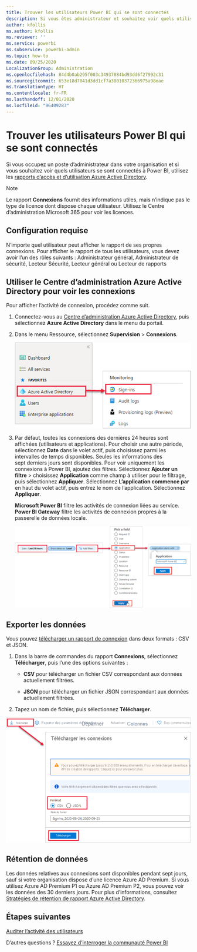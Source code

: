```yaml
---
title: Trouver les utilisateurs Power BI qui se sont connectés
description: Si vous êtes administrateur et souhaitez voir quels utilisateurs se sont connectés à Power BI, vous pouvez utiliser les rapports d’accès et d’utilisation Azure Active Directory.
author: kfollis
ms.author: kfollis
ms.reviewer: ''
ms.service: powerbi
ms.subservice: powerbi-admin
ms.topic: how-to
ms.date: 09/25/2020
LocalizationGroup: Administration
ms.openlocfilehash: 84d4b0ab295f003c34937084bd93dd6f27992c31
ms.sourcegitcommit: 653e18d7041d3dd1cf7a38010372366975a98eae
ms.translationtype: HT
ms.contentlocale: fr-FR
ms.lasthandoff: 12/01/2020
ms.locfileid: "96409283"
---
```

# <a name="find-power-bi-users-that-have-signed-in"></a>Trouver les utilisateurs Power BI qui se sont connectés

Si vous occupez un poste d’administrateur dans votre organisation et si vous souhaitez voir quels utilisateurs se sont connectés à Power BI, utilisez les [rapports d’accès et d’utilisation Azure Active Directory](/azure/active-directory/reports-monitoring/concept-sign-ins).

> [!NOTE]
> Le rapport **Connexions** fournit des informations utiles, mais n’indique pas le type de licence dont dispose chaque utilisateur. Utilisez le Centre d’administration Microsoft 365 pour voir les licences.

## <a name="requirements"></a>Configuration requise

N’importe quel utilisateur peut afficher le rapport de ses propres connexions. Pour afficher le rapport de tous les utilisateurs, vous devez avoir l’un des rôles suivants : Administrateur général, Administrateur de sécurité, Lecteur Sécurité, Lecteur général ou Lecteur de rapports

## <a name="use-the-azure-active-directory-admin-center-to-view-sign-ins"></a>Utiliser le Centre d’administration Azure Active Directory pour voir les connexions

Pour afficher l’activité de connexion, procédez comme suit.

1. Connectez-vous au [Centre d’administration Azure Active Directory](https://aad.portal.azure.com), puis sélectionnez **Azure Active Directory** dans le menu du portail.

1. Dans le menu Ressource, sélectionnez **Supervision** > **Connexions**.
   
    ![Capture d’écran du centre d’administration Azure Active Directory avec l’option Connexions mise en évidence.](media/service-admin-access-usage/azure-portal-sign-ins.png)

1. Par défaut, toutes les connexions des dernières 24 heures sont affichées (utilisateurs et applications). Pour choisir une autre période, sélectionnez **Date** dans le volet actif, puis choisissez parmi les intervalles de temps disponibles. Seules les informations des sept derniers jours sont disponibles. Pour voir uniquement les connexions à Power BI, ajoutez des filtres. Sélectionnez **Ajouter un filtre** > choisissez **Application** comme champ à utiliser pour le filtrage, puis sélectionnez **Appliquer**. Sélectionnez **L’application commence par** en haut du volet actif, puis entrez le nom de l’application. Sélectionnez **Appliquer**.

    **Microsoft Power BI** filtre les activités de connexion liées au service. **Power BI Gateway** filtre les activités de connexion propres à la passerelle de données locale.
   
    ![Capture d’écran du filtre Connexions avec le champ Applications mis en surbrillance.](media/service-admin-access-usage/sign-in-filter.png)

## <a name="export-the-data"></a>Exporter les données

Vous pouvez [télécharger un rapport de connexion](/azure/active-directory/reports-monitoring/quickstart-download-sign-in-report) dans deux formats : CSV et JSON.

1. Dans la barre de commandes du rapport **Connexions**, sélectionnez **Télécharger**, puis l’une des options suivantes :

   * **CSV** pour télécharger un fichier CSV correspondant aux données actuellement filtrées.

   * **JSON** pour télécharger un fichier JSON correspondant aux données actuellement filtrées.

2. Tapez un nom de fichier, puis sélectionnez **Télécharger**.

![Capture d’écran de l’exportation de données avec l’option Télécharger mise en surbrillance.](media/service-admin-access-usage/download-sign-in-data-csv.png)

## <a name="data-retention"></a>Rétention de données

Les données relatives aux connexions sont disponibles pendant sept jours, sauf si votre organisation dispose d’une licence Azure AD Premium. Si vous utilisez Azure AD Premium P1 ou Azure AD Premium P2, vous pouvez voir les données des 30 derniers jours. Pour plus d’informations, consultez [Stratégies de rétention de rapport Azure Active Directory](/azure/active-directory/reports-monitoring/reference-reports-data-retention).

## <a name="next-steps"></a>Étapes suivantes

[Auditer l’activité des utilisateurs](service-admin-auditing.md)

D’autres questions ? [Essayez d’interroger la communauté Power BI](https://community.powerbi.com/)